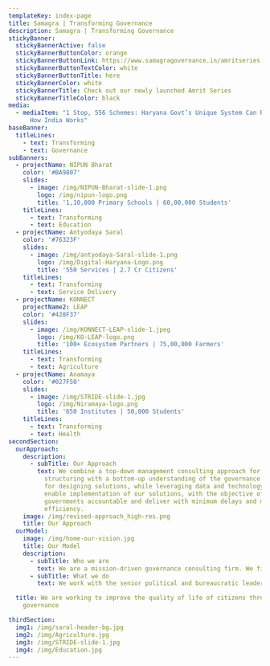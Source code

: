 ```yaml
---
templateKey: index-page
title: Samagra | Transforming Governance
description: Samagra | Transforming Governance
stickyBanner:
  stickyBannerActive: false
  stickyBannerButtonColor: orange
  stickyBannerButtonLink: https://www.samagragovernance.in/amritseries
  stickyBannerButtonTextColor: white
  stickyBannerButtonTitle: here
  stickyBannerColor: white
  stickyBannerTitle: Check out our newly launched Amrit Series
  stickyBannerTitleColor: black
media:
  - mediaItem: "1 Stop, 556 Schemes: Haryana Govt’s Unique System Can Revolutionise
      How India Works"
baseBanner:
  titleLines:
    - text: Transforming
    - text: Governance
subBanners:
  - projectName: NIPUN Bharat
    color: '#BA9807'
    slides:
      - image: /img/NIPUN-Bharat-slide-1.png
        logo: /img/nipun-logo.png
        title: '1,10,000 Primary Schools | 60,00,000 Students'
    titleLines:
      - text: Transforming
      - text: Education
  - projectName: Antyodaya Saral
    color: '#76323F'
    slides:
      - image: /img/antyodaya-Saral-slide-1.png
        logo: /img/Digital-Haryana-Logo.png
        title: '550 Services | 2.7 Cr Citizens'
    titleLines:
      - text: Transforming
      - text: Service Delivery
  - projectName: KONNECT
    projectName2: LEAP
    color: '#428F37'
    slides:
      - image: /img/KONNECT-LEAP-slide-1.jpeg
        logo: /img/KO-LEAP-logo.png
        title: '100+ Ecosystem Partners | 75,00,000 Farmers'
    titleLines:
      - text: Transforming
      - text: Agriculture
  - projectName: Anamaya
    color: '#027F50'
    slides:
      - image: /img/STRIDE-slide-1.jpg
        logo: /img/Niramaya-logo.png
        title: '650 Institutes | 50,000 Students'
    titleLines:
      - text: Transforming
      - text: Health
secondSection:
  ourApproach:
    description:
      - subTitle: Our Approach
        text: We combine a top-down management consulting approach for problem
          structuring with a bottom-up understanding of the governance ecosystem
          for designing solutions, while leveraging data and technology to
          enable implementation of our solutions, with the objective of making
          governments accountable and deliver with minimum delays and maximum
          efficiency.
    image: /img/revised-approach_high-res.png
    title: Our Approach
  ourModel:
    image: /img/home-our-vision.jpg
    title: Our Model
    description:
      - subTitle: Who we are 
        text: We are a mission-driven governance consulting firm. We firmly believe in governance being the primary lever of change to create large scale impact in the country. 
      - subTitle: What we do
        text: We work with the senior political and bureaucratic leadership of states to solve governance problems at scale. We co-work with the government to diagnose the problem, design a transformation roadmap and implement the same. Our solutions are rooted in the realities of governance in India. We leverage tech & data to enable systemic transformations. 

  title: We are working to improve the quality of life of citizens through better
    governance

thirdSection:
  img1: /img/saral-header-bg.jpg
  img2: /img/Agriculture.jpg
  img3: /img/STRIDE-slide-1.jpg
  img4: /img/Education.jpg
---
```

